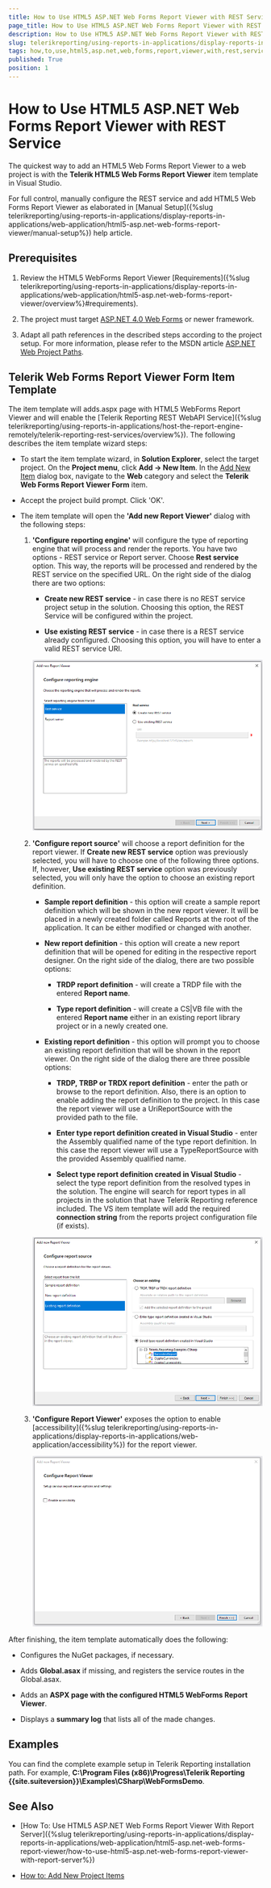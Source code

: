 ```yaml
---
title: How to Use HTML5 ASP.NET Web Forms Report Viewer with REST Service
page_title: How to Use HTML5 ASP.NET Web Forms Report Viewer with REST Service 
description: How to Use HTML5 ASP.NET Web Forms Report Viewer with REST Service
slug: telerikreporting/using-reports-in-applications/display-reports-in-applications/web-application/html5-asp.net-web-forms-report-viewer/how-to-use-html5-asp.net-web-forms-report-viewer-with-rest-service
tags: how,to,use,html5,asp.net,web,forms,report,viewer,with,rest,service
published: True
position: 1
---
```


# How to Use HTML5 ASP.NET Web Forms Report Viewer with REST Service

The quickest way to add an HTML5 Web Forms Report Viewer to a web project is with the __Telerik HTML5 Web Forms Report Viewer__ item template in Visual Studio. 

For full control, manually configure the REST service and add HTML5 Web Forms Report Viewer as elaborated in [Manual Setup]({%slug telerikreporting/using-reports-in-applications/display-reports-in-applications/web-application/html5-asp.net-web-forms-report-viewer/manual-setup%}) help article. 

## Prerequisites

1. Review the HTML5 WebForms Report Viewer [Requirements]({%slug telerikreporting/using-reports-in-applications/display-reports-in-applications/web-application/html5-asp.net-web-forms-report-viewer/overview%}#requirements). 

1. The project must target [ASP.NET 4.0 Web Forms](https://dotnet.microsoft.com/apps/aspnet/web-forms) or newer framework. 

1. Adapt all path references in the described steps according to the project setup. For more information, please refer to the MSDN article [ASP.NET Web Project Paths](https://docs.microsoft.com/en-us/previous-versions/ms178116(v=vs.140)). 

## Telerik Web Forms Report Viewer Form Item Template

The item template will adds.aspx page with HTML5 WebForms Report Viewer and will enable the [Telerik Reporting REST WebAPI Service]({%slug telerikreporting/using-reports-in-applications/host-the-report-engine-remotely/telerik-reporting-rest-services/overview%}). The following describes the item template wizard steps: 

* To start the item template wizard, in __Solution Explorer__, select the target project. On the __Project menu__, click __Add -> New Item__. In the [Add New Item](https://msdn.microsoft.com/en-us/library/w0572c5b%28v=vs.100%29.aspx) dialog box, navigate to the __Web__ category and select the __Telerik Web Forms Report Viewer Form__ item. 

* Accept the project build prompt. Click 'OK'. 

* The item template will open the __'Add new Report Viewer'__ dialog with the following steps: 

	1. __'Configure reporting engine'__ will configure the type of reporting engine that will process and render the reports. You have two options - REST service or Report server. Choose __Rest service__ option. This way, the reports will be processed and rendered by the REST service on the specified URL. On the right side of the dialog there are two options: 

		+ __Create new REST service__ - in case there is no REST service project setup in the solution. Choosing this option, the REST Service will be configured within the project. 

		+ __Use existing REST service__ - in case there is a REST service already configured. Choosing this option, you will have to enter a valid REST service URI. 

		![item-template-reporting-engine-rest](images/item-template-reporting-engine-rest.png)

	1. __'Configure report source'__ will choose a report definition for the report viewer. If __Create new REST service__ option was previously selected, you will have to choose one of the following three options. If, however, __Use existing REST service__ option was previously selected, you will only have the option to choose an existing report definition. 

		+ __Sample report definition__ - this option will create a sample report definition which will be shown in the new report viewer. It will be placed in a newly created folder called Reports at the root of the application. It can be either modified or changed with another. 

		+ __New report definition__ - this option will create a new report definition that will be opened for editing in the respective report designer. On the right side of the dialog, there are two possible options: 

			+ __TRDP report definition__ - will create a TRDP file with the entered __Report name__. 

			+ __Type report definition__ - will create a CS|VB file with the entered __Report name__ either in an existing report library project or in a newly created one. 

		+ __Existing report definition__ - this option will prompt you to choose an existing report definition that will be shown in the report viewer. On the right side of the dialog there are three possible options: 

			+ __TRDP, TRBP or TRDX report definition__ - enter the path or browse to the report definition. Also, there is an option to enable adding the report definition to the project. In this case the report viewer will use a UriReportSource with the provided path to the file. 

			+ __Enter type report definition created in Visual Studio__ - enter the Assembly qualified name of the type report definition. In this case the report viewer will use a TypeReportSource with the provided Assembly qualified name. 

			+ __Select type report definition created in Visual Studio__ - select the type report definition from the resolved types in the solution. The engine will search for report types in all projects in the solution that have Telerik Reporting reference included. The VS item template will add the required __connection string__ from the reports project configuration file (if exists). 

		![item-template-report-source-rest](images/item-template-report-source-rest.png)

	1. __'Configure Report Viewer'__ exposes the option to enable [accessibility]({%slug telerikreporting/using-reports-in-applications/display-reports-in-applications/web-application/accessibility%}) for the report viewer. 

		![Item Template Accessibility](images/item-template-accessibility.png)

After finishing, the item template automatically does the following: 

* Configures the NuGet packages, if necessary. 

* Adds __Global.asax__ if missing, and registers the service routes in the Global.asax. 

* Adds an __ASPX page with the configured HTML5 WebForms Report Viewer__. 

* Displays a __summary log__ that lists all of the made changes. 

## Examples

You can find the complete example setup in Telerik Reporting installation path. For example, __C:\Program Files (x86)\Progress\Telerik Reporting {{site.suiteversion}}\Examples\CSharp\WebFormsDemo__. 

## See Also

* [How To: Use HTML5 ASP.NET Web Forms Report Viewer With Report Server]({%slug telerikreporting/using-reports-in-applications/display-reports-in-applications/web-application/html5-asp.net-web-forms-report-viewer/how-to-use-html5-asp.net-web-forms-report-viewer-with-report-server%})

* [How to: Add New Project Items](https://docs.microsoft.com/en-us/previous-versions/visualstudio/visual-studio-2010/w0572c5b(v=vs.100))
